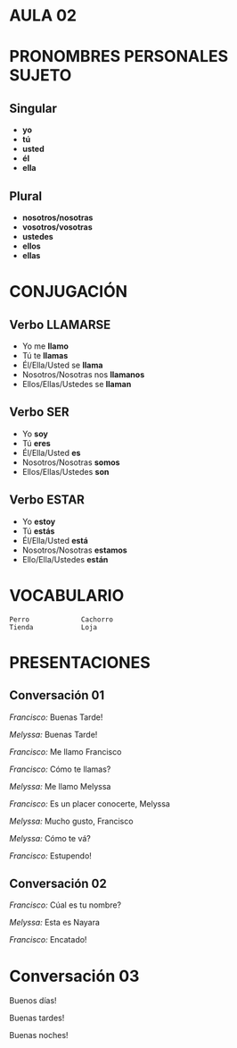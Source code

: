 # AULA 02

# PRONOMBRES PERSONALES SUJETO

## Singular

* **yo**
* **tú**
* **usted**
* **él**
* **ella**

## Plural

* **nosotros/nosotras**
* **vosotros/vosotras**
* **ustedes**
* **ellos**
* **ellas**

# CONJUGACIÓN

## Verbo LLAMARSE

* Yo me **llamo**
* Tú te **llamas**
* Él/Ella/Usted se **llama**
* Nosotros/Nosotras nos **llamanos**
* Ellos/Ellas/Ustedes se **llaman**

## Verbo SER

* Yo **soy**
* Tú **eres**
* Él/Ella/Usted **es**
* Nosotros/Nosotras **somos**
* Ellos/Ellas/Ustedes **son**


## Verbo ESTAR

* Yo **estoy**
* Tú **estás**
* Él/Ella/Usted **está**
* Nosotros/Nosotras **estamos**
* Ello/Ella/Ustedes **están**

# VOCABULARIO

```
Perro             Cachorro
Tienda            Loja
```

# PRESENTACIONES

## Conversación 01

*Francisco:* Buenas Tarde!

*Melyssa:* Buenas Tarde!

*Francisco:* Me llamo Francisco

*Francisco:* Cómo te llamas?

*Melyssa:* Me llamo Melyssa

*Francisco:* Es un placer conocerte, Melyssa

*Melyssa:* Mucho gusto, Francisco

*Melyssa:* Cómo te vá?

*Francisco:* Estupendo!

## Conversación 02

*Francisco:* Cúal es tu nombre?

*Melyssa:* Esta es Nayara

*Francisco:* Encatado!

# Conversación 03

Buenos días!

Buenas tardes!

Buenas noches!
